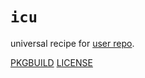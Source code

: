 # `icu`

universal recipe for [user repo](../themartiancompany/ur).

[PKGBUILD](PKGBUILD)
[LICENSE](COPYING)
